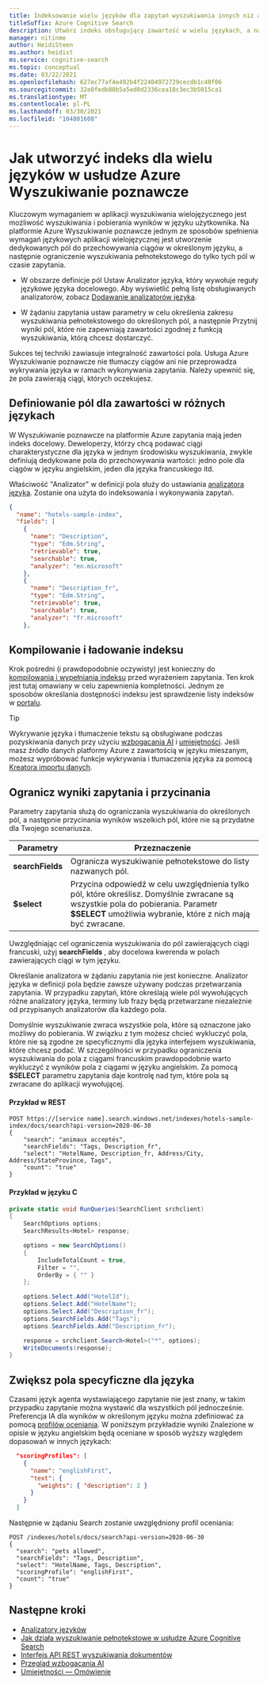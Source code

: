 ```yaml
---
title: Indeksowanie wielu języków dla zapytań wyszukiwania innych niż angielskie
titleSuffix: Azure Cognitive Search
description: Utwórz indeks obsługujący zawartość w wielu językach, a następnie utwórz zapytania należące do zakresu tej zawartości.
manager: nitinme
author: HeidiSteen
ms.author: heidist
ms.service: cognitive-search
ms.topic: conceptual
ms.date: 03/22/2021
ms.openlocfilehash: 627ec77af4e492b4f22404972729cecdb1c40f06
ms.sourcegitcommit: 32e0fedb80b5a5ed0d2336cea18c3ec3b5015ca1
ms.translationtype: MT
ms.contentlocale: pl-PL
ms.lasthandoff: 03/30/2021
ms.locfileid: "104801608"
---
```

# <a name="how-to-create-an-index-for-multiple-languages-in-azure-cognitive-search"></a>Jak utworzyć indeks dla wielu języków w usłudze Azure Wyszukiwanie poznawcze

Kluczowym wymaganiem w aplikacji wyszukiwania wielojęzycznego jest możliwość wyszukiwania i pobierania wyników w języku użytkownika. Na platformie Azure Wyszukiwanie poznawcze jednym ze sposobów spełnienia wymagań językowych aplikacji wielojęzycznej jest utworzenie dedykowanych pól do przechowywania ciągów w określonym języku, a następnie ograniczenie wyszukiwania pełnotekstowego do tylko tych pól w czasie zapytania.

+ W obszarze definicje pól Ustaw Analizator języka, który wywołuje reguły językowe języka docelowego. Aby wyświetlić pełną listę obsługiwanych analizatorów, zobacz [Dodawanie analizatorów języka](index-add-language-analyzers.md).

+ W żądaniu zapytania ustaw parametry w celu określenia zakresu wyszukiwania pełnotekstowego do określonych pól, a następnie Przytnij wyniki pól, które nie zapewniają zawartości zgodnej z funkcją wyszukiwania, którą chcesz dostarczyć.

Sukces tej techniki zawiasuje integralność zawartości pola. Usługa Azure Wyszukiwanie poznawcze nie tłumaczy ciągów ani nie przeprowadza wykrywania języka w ramach wykonywania zapytania. Należy upewnić się, że pola zawierają ciągi, których oczekujesz.

## <a name="define-fields-for-content-in-different-languages"></a>Definiowanie pól dla zawartości w różnych językach

W Wyszukiwanie poznawcze na platformie Azure zapytania mają jeden indeks docelowy. Deweloperzy, którzy chcą podawać ciągi charakterystyczne dla języka w jednym środowisku wyszukiwania, zwykle definiują dedykowane pola do przechowywania wartości: jedno pole dla ciągów w języku angielskim, jeden dla języka francuskiego itd.

Właściwość "Analizator" w definicji pola służy do ustawiania [analizatora języka](index-add-language-analyzers.md). Zostanie ona użyta do indeksowania i wykonywania zapytań.

```JSON
{
  "name": "hotels-sample-index",
  "fields": [
    {
      "name": "Description",
      "type": "Edm.String",
      "retrievable": true,
      "searchable": true,
      "analyzer": "en.microsoft"
    },
    {
      "name": "Description_fr",
      "type": "Edm.String",
      "retrievable": true,
      "searchable": true,
      "analyzer": "fr.microsoft"
    },
```

## <a name="build-and-load-an-index"></a>Kompilowanie i ładowanie indeksu

Krok pośredni (i prawdopodobnie oczywisty) jest konieczny do [kompilowania i wypełniania indeksu](search-get-started-dotnet.md) przed wyrażeniem zapytania. Ten krok jest tutaj omawiany w celu zapewnienia kompletności. Jednym ze sposobów określania dostępności indeksu jest sprawdzenie listy indeksów w [portalu](https://portal.azure.com).

> [!TIP]
> Wykrywanie języka i tłumaczenie tekstu są obsługiwane podczas pozyskiwania danych przy użyciu [wzbogacania AI](cognitive-search-concept-intro.md) i [umiejętności](cognitive-search-working-with-skillsets.md). Jeśli masz źródło danych platformy Azure z zawartością w języku mieszanym, możesz wypróbować funkcje wykrywania i tłumaczenia języka za pomocą [Kreatora importu danych](cognitive-search-quickstart-blob.md).

## <a name="constrain-the-query-and-trim-results"></a>Ogranicz wyniki zapytania i przycinania

Parametry zapytania służą do ograniczania wyszukiwania do określonych pól, a następnie przycinania wyników wszelkich pól, które nie są przydatne dla Twojego scenariusza. 

| Parametry | Przeznaczenie |
|-----------|--------------|
| **searchFields** | Ogranicza wyszukiwanie pełnotekstowe do listy nazwanych pól. |
| **$select** | Przycina odpowiedź w celu uwzględnienia tylko pól, które określisz. Domyślnie zwracane są wszystkie pola do pobierania. Parametr **$SELECT** umożliwia wybranie, które z nich mają być zwracane. |

Uwzględniając cel ograniczenia wyszukiwania do pól zawierających ciągi francuski, użyj **searchFields** , aby docelowa kwerenda w polach zawierających ciągi w tym języku.

Określanie analizatora w żądaniu zapytania nie jest konieczne. Analizator języka w definicji pola będzie zawsze używany podczas przetwarzania zapytania. W przypadku zapytań, które określają wiele pól wywołujących różne analizatory języka, terminy lub frazy będą przetwarzane niezależnie od przypisanych analizatorów dla każdego pola.

Domyślnie wyszukiwanie zwraca wszystkie pola, które są oznaczone jako możliwy do pobierania. W związku z tym możesz chcieć wykluczyć pola, które nie są zgodne ze specyficznymi dla języka interfejsem wyszukiwania, które chcesz podać. W szczególności w przypadku ograniczenia wyszukiwania do pola z ciągami francuskim prawdopodobnie warto wykluczyć z wyników pola z ciągami w języku angielskim. Za pomocą **$SELECT** parametru zapytania daje kontrolę nad tym, które pola są zwracane do aplikacji wywołującej.

#### <a name="example-in-rest"></a>Przykład w REST

```http
POST https://[service name].search.windows.net/indexes/hotels-sample-index/docs/search?api-version=2020-06-30
{
    "search": "animaux acceptés",
    "searchFields": "Tags, Description_fr",
    "select": "HotelName, Description_fr, Address/City, Address/StateProvince, Tags",
    "count": "true"
}
```

#### <a name="example-in-c"></a>Przykład w języku C #

```csharp
private static void RunQueries(SearchClient srchclient)
{
    SearchOptions options;
    SearchResults<Hotel> response;

    options = new SearchOptions()
    {
        IncludeTotalCount = true,
        Filter = "",
        OrderBy = { "" }
    };

    options.Select.Add("HotelId");
    options.Select.Add("HotelName");
    options.Select.Add("Description_fr");
    options.SearchFields.Add("Tags");
    options.SearchFields.Add("Description_fr");

    response = srchclient.Search<Hotel>("*", options);
    WriteDocuments(response);
}
```

## <a name="boost-language-specific-fields"></a>Zwiększ pola specyficzne dla języka

Czasami język agenta wystawiającego zapytanie nie jest znany, w takim przypadku zapytanie można wystawić dla wszystkich pól jednocześnie. Preferencja IA dla wyników w określonym języku można zdefiniować za pomocą [profilów oceniania](index-add-scoring-profiles.md). W poniższym przykładzie wyniki Znalezione w opisie w języku angielskim będą oceniane w sposób wyższy względem dopasowań w innych językach:

```JSON
  "scoringProfiles": [
    {
      "name": "englishFirst",
      "text": {
        "weights": { "description": 2 }
      }
    }
  ]
```

Następnie w żądaniu Search zostanie uwzględniony profil oceniania:

```http
POST /indexes/hotels/docs/search?api-version=2020-06-30
{
  "search": "pets allowed",
  "searchFields": "Tags, Description",
  "select": "HotelName, Tags, Description",
  "scoringProfile": "englishFirst",
  "count": "true"
}
```

## <a name="next-steps"></a>Następne kroki

+ [Analizatory języków](index-add-language-analyzers.md)
+ [Jak działa wyszukiwanie pełnotekstowe w usłudze Azure Cognitive Search](search-lucene-query-architecture.md)
+ [Interfejs API REST wyszukiwania dokumentów](/rest/api/searchservice/search-documents)
+ [Przegląd wzbogacania AI](cognitive-search-concept-intro.md)
+ [Umiejętności — Omówienie](cognitive-search-working-with-skillsets.md)